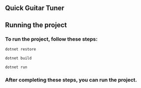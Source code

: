 ## Quick Guitar Tuner

## Running the project

### To run the project, follow these steps:
```bash
dotnet restore
```

```bash
dotnet build
```

```bash
dotnet run
```

### After completing these steps, you can run the project.